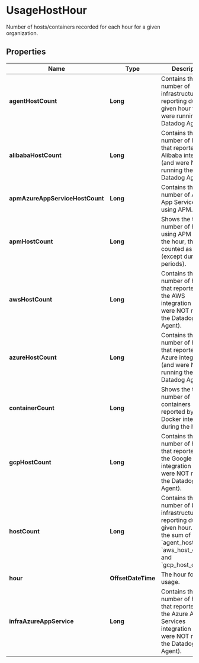 

# UsageHostHour

Number of hosts/containers recorded for each hour for a given organization.
## Properties

Name | Type | Description | Notes
------------ | ------------- | ------------- | -------------
**agentHostCount** | **Long** | Contains the total number of infrastructure hosts reporting during a given hour that were running the Datadog Agent. |  [optional]
**alibabaHostCount** | **Long** | Contains the total number of hosts that reported via Alibaba integration (and were NOT running the Datadog Agent). |  [optional]
**apmAzureAppServiceHostCount** | **Long** | Contains the total number of Azure App Services hosts using APM. |  [optional]
**apmHostCount** | **Long** | Shows the total number of hosts using APM during the hour, these are counted as billable (except during trial periods). |  [optional]
**awsHostCount** | **Long** | Contains the total number of hosts that reported via the AWS integration (and were NOT running the Datadog Agent). |  [optional]
**azureHostCount** | **Long** | Contains the total number of hosts that reported via Azure integration (and were NOT running the Datadog Agent). |  [optional]
**containerCount** | **Long** | Shows the total number of containers reported by the Docker integration during the hour. |  [optional]
**gcpHostCount** | **Long** | Contains the total number of hosts that reported via the Google Cloud integration (and were NOT running the Datadog Agent). |  [optional]
**hostCount** | **Long** | Contains the total number of billable infrastructure hosts reporting during a given hour. This is the sum of &#x60;agent_host_count&#x60;, &#x60;aws_host_count&#x60;, and &#x60;gcp_host_count&#x60;. |  [optional]
**hour** | **OffsetDateTime** | The hour for the usage. |  [optional]
**infraAzureAppService** | **Long** | Contains the total number of hosts that reported via the Azure App Services integration (and were NOT running the Datadog Agent). |  [optional]




